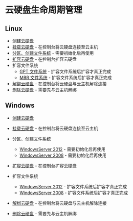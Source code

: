 # 云硬盘生命周期管理

## Linux

* [创建云硬盘](../md.html#!计算服务/云主机/使用指南/磁盘/创建云硬盘.md)
* [挂载云硬盘](../md.html#!计算服务/云主机/使用指南/磁盘/挂载云硬盘.md) - 在控制台将云硬盘连接至云主机
* [分区、创建文件系统](http://support.c.163.com/md.html#!平台服务/云硬盘/使用指南/初始化云硬盘/Linux云主机分区、格式化、挂载数据盘.md) - 需要初始化后再使用
* [扩容云硬盘](http://support.c.163.com/md.html#!平台服务/云硬盘/使用指南/扩容云硬盘.md) - 在控制台扩容云硬盘
* 扩容文件系统
	* [GPT 文件系统](http://support.c.163.com/md.html#!平台服务/云硬盘/使用指南/扩容文件系统/扩容Linux云主机文件系统-GPT.md)  - 扩容文件系统后扩容才真正完成
	* [MBR 文件系统](http://support.c.163.com/md.html#!平台服务/云硬盘/使用指南/扩容文件系统/扩容Linux云主机文件系统-MBR.md)  - 扩容文件系统后扩容才真正完成
* [解绑云硬盘](../md.html#!计算服务/云主机/使用指南/磁盘/解绑云硬盘.md) - 在控制台将云硬盘与云主机解除连接
* [删除云硬盘](http://support.c.163.com/md.html#!平台服务/云硬盘/使用指南/删除云硬盘.md) - 需要先与云主机解绑

## Windows

* [创建云硬盘](../md.html#!计算服务/云主机/使用指南/磁盘/创建云硬盘.md)
* [挂载云硬盘](../md.html#!计算服务/云主机/使用指南/磁盘/挂载云硬盘.md) - 在控制台将云硬盘连接至云主机

* 分区、创建文件系统
	* [WindowsServer 2012](http://support.c.163.com/md.html#!平台服务/云硬盘/使用指南/初始化云硬盘/WindowsServer2012联机、分区、格式化.md) - 需要初始化后再使用
	* [WindowsServer 2008](http://support.c.163.com/md.html#!平台服务/云硬盘/使用指南/初始化云硬盘/WindowsServer2008联机、分区、格式化.md) - 需要初始化后再使用
* [扩容云硬盘](http://support.c.163.com/md.html#!平台服务/云硬盘/使用指南/扩容云硬盘.md) - 在控制台扩容云硬盘
* 扩容文件系统
	* [WindowsServer 2012](http://support.c.163.com/md.html#!平台服务/云硬盘/使用指南/扩容文件系统/扩容WindowsServer2012云主机文件系统.md) - 扩容文件系统后扩容才真正完成
	* [WindowsServer 2008](http://support.c.163.com/md.html#!平台服务/云硬盘/使用指南/扩容文件系统/扩容WindowsServer2008云主机文件系统.md) - 扩容文件系统后扩容才真正完成
* [解绑云硬盘](../md.html#!计算服务/云主机/使用指南/磁盘/解绑云硬盘.md) - 在控制台将云硬盘与云主机解除连接
* [删除云硬盘](http://support.c.163.com/md.html#!平台服务/云硬盘/使用指南/删除云硬盘.md) - 需要先与云主机解绑

